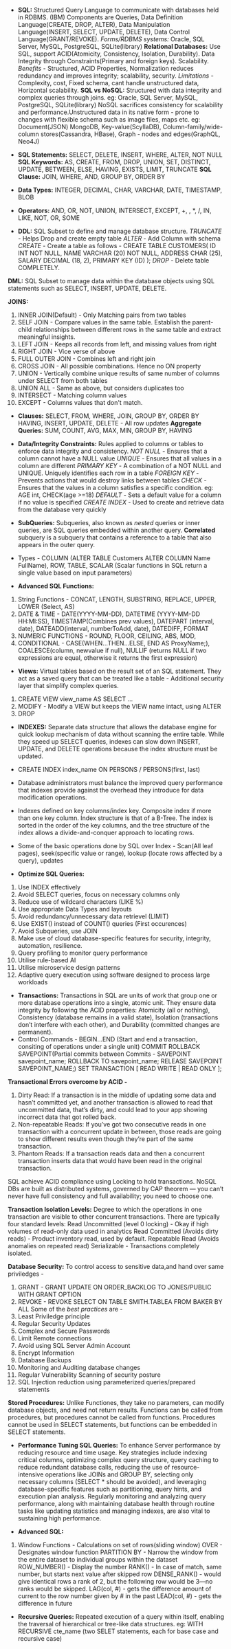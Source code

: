 * **SQL:** Structured Query Language to communicate with databases held in RDBMS. (IBM)
Components are Queries, Data Definition Language(CREATE, DROP, ALTER), Data Manipulation Language(INSERT, SELECT, UPDATE, DELETE), Data Control Language(GRANT/REVOKE).
*Forms/RDBMS systems:* Oracle, SQL Server, MySQL, PostgreSQL, SQLite(library)
**Relational Databases:** Use SQL, support ACID(Atomicity, Consistency, Isolation, Durability). Data Integrity through Constraints(Primary and foreign keys). Scalability.
*Benefits* - Structured, ACID Properties, Normalization reduces redundancy and improves integrity; scalability, security.
*Limitations* - Complexity, cost, Fixed schema, cant handle unstructured data, Horizontal scalability.
**SQL vs NoSQL:** Structured with data integrity and complex queries through joins. 
eg: Oracle, SQL Server, MySQL, PostgreSQL, SQLite(library)
NoSQL sacrifices consistency for scalability and performance.Unstructured data in its native form - prone to changes with flexible schema such as image files, maps etc. 
eg: Document(JSON) MongoDB, Key-value(ScyllaDB), Column-family/wide-column stores(Cassandra, HBase), Graph - nodes and edges(GraphQL, Neo4J)
* **SQL Statements:** SELECT, DELETE, INSERT, WHERE, ALTER, NOT NULL
**SQL Keywords:** AS, CREATE, FROM, DROP, UNION, SET, DISTINCT, UPDATE, BETWEEN, ELSE, HAVING, EXISTS, LIMIT, TRUNCATE
**SQL Clause:** JOIN, WHERE, AND, GROUP BY, ORDER BY
* **Data Types:** INTEGER, DECIMAL, CHAR, VARCHAR, DATE, TIMESTAMP, BLOB
* **Operators:** AND, OR, NOT, UNION, INTERSECT, EXCEPT, +, , *, /, IN, LIKE, NOT, OR, SOME

* **DDL:** SQL Subset to define and manage database structure. 
*TRUNCATE* - Helps Drop and create empty table
*ALTER* - Add Column with schema
*CREATE* - Create a table as follows -
CREATE TABLE CUSTOMERS(
   ID          INT NOT NULL,
   NAME        VARCHAR (20) NOT NULL,
   ADDRESS     CHAR (25),
   SALARY      DECIMAL (18, 2),
   PRIMARY KEY (ID)
);
*DROP* - Delete table COMPLETELY.

**DML:** SQL Subset to manage data within the database objects using SQL statements such as SELECT, INSERT, UPDATE, DELETE. 

**JOINS:** 
1. INNER JOIN(Default) - Only Matching pairs from two tables
2. SELF JOIN - Compare values in the same table. Establish the parent-child relationships between different rows in the same table and extract meaningful insights.
3. LEFT JOIN - Keeps all records from left, and missing values from right
4. RIGHT JOIN - Vice verse of above
5. FULL OUTER JOIN - Combines left and right join
6. CROSS JOIN - All possible combinations. Hence no ON property
7. UNION - Vertically combine unique results of same number of columns under SELECT from both tables
8. UNION ALL - Same as above, but considers duplicates too
9. INTERSECT - Matching column values
10. EXCEPT - Columns values that don't match.

* **Clauses:** SELECT, FROM, WHERE, JOIN, GROUP BY, ORDER BY HAVING, INSERT, UPDATE, DELETE - All row updates
**Aggregate Queries:** SUM, COUNT, AVG, MAX, MIN, GROUP BY, HAVING
* **Data/Integrity Constraints:** Rules applied to columns or tables to enforce data integrity and consistency.
*NOT NULL* - Ensures that a column cannot have a NULL value
*UNIQUE* - Ensures that all values in a column are different
*PRIMARY KEY* - A combination of a NOT NULL and UNIQUE. Uniquely identifies each row in a table
*FOREIGN KEY* - Prevents actions that would destroy links between tables
*CHECK* - Ensures that the values in a column satisfies a specific condition. eg: AGE int, CHECK(age >=18)
*DEFAULT* - Sets a default value for a column if no value is specified
*CREATE INDEX* - Used to create and retrieve data from the database very quickly

* **SubQueries:** Subqueries, also known as *nested* queries or inner queries, are SQL queries embedded within another query. **Correlated** subquery is a subquery that contains a reference to a table that also appears in the outer query. 
* Types - COLUMN (ALTER TABLE Customers ALTER COLUMN Name FullName), ROW, TABLE, SCALAR (Scalar functions in SQL return a single value based on input parameters)

* **Advanced SQL Functions:** 
1. String Functions - CONCAT, LENGTH, SUBSTRING, REPLACE, UPPER, LOWER (Select, AS)
2. DATE & TIME - DATE(YYYY-MM-DD), DATETIME (YYYY-MM-DD HH:MI:SS), TIMESTAMP(Combines prev values), DATEPART (interval, date), DATEADD(interval, numberToAdd, date), DATEDIFF, FORMAT
3. NUMERIC FUNCTIONS - ROUND, FLOOR, CEILING, ABS, MOD, 
4. CONDITIONAL - CASE(WHEN...THEN...ELSE, END AS ProxyName;), COALESCE(column, newvalue if null), NULLIF (returns NULL if two expressions are equal, otherwise it returns the first expression)

* **Views:** Virtual tables based on the result set of an SQL statement. They act as a saved query that can be treated like a table - Additional security layer that simplify complex queries. 
1. CREATE VIEW view_name AS SELECT ...
2. MODIFY - Modify a VIEW but keeps the VIEW name intact, using ALTER
3. DROP

* **INDEXES:** Separate data structure that allows the database engine for quick lookup mechanism of data without scanning the entire table. While they speed up SELECT queries, indexes can slow down INSERT, UPDATE, and DELETE operations because the index structure must be updated.
* CREATE INDEX index_name ON PERSONS / PERSONS(first, last)
* Database administrators must balance the improved query performance that indexes provide against the overhead they introduce for data modification operations. 

* Indexes defined on key columns/index key. Composite index if more than one key column. Index structure is that of a B-Tree. The index is sorted in the order of the key columns, and the tree structure of the index allows a divide-and-conquer approach to locating rows.
* Some of the basic operations done by SQL over Index -
Scan(All leaf pages), seek(specific value or range), lookup (locate rows affected by a query), updates

* **Optimize SQL Queries:** 
1. Use INDEX effectively
2. Avoid SELECT queries, focus on necessary columns only
3. Reduce use of wildcard characters (LIKE %)
4. Use appropriate Data Types and layouts
5. Avoid redundancy/unnecessary data retrievel (LIMIT)
6. Use EXIST() instead of COUNT() queries (First occurences)
7. Avoid Subqueries, use JOIN
8. Make use of cloud database-specific features for security, integrity, automation, resilience.
9. Query profiling to monitor query performance
10. Utilise rule-based AI
11. Utilise microservice design patterns
12. Adaptive query execution using software designed to process large workloads

* **Transactions:** Transactions in SQL are units of work that group one or more database operations into a single, atomic unit. They ensure data integrity by following the ACID properties: Atomicity (all or nothing), Consistency (database remains in a valid state), Isolation (transactions don’t interfere with each other), and Durability (committed changes are permanent).
* Control Commands - 
BEGIN...END (Start and end a transaction, consiting of operations under a single unit)
COMMIT
ROLLBACK 
SAVEPOINT(Partial commits between Commits - SAVEPOINT savepoint_name; ROLLBACK TO savepoint_name; RELEASE SAVEPOINT SAVEPOINT_NAME;) 
SET TRANSACTION [ READ WRITE | READ ONLY ];

**Transactional Errors overcome by ACID -**
1. Dirty Read: If a transaction is in the middle of updating some data and hasn’t committed yet, and another transaction is allowed to read that uncommitted data, that’s dirty, and could lead to your app showing incorrect data that got rolled back.
2. Non-repeatable Reads: If you’ve got two consecutive reads in one transaction with a concurrent update in between, those reads are going to show different results even though they’re part of the same transaction.
3. Phantom Reads: If a transaction reads data and then a concurrent transaction inserts data that would have been read in the original transaction.

SQL achieve ACID compliance using Locking to hold transactions.
NoSQL DBs are built as distributed systems, governed by CAP theorem — you can’t never have full consistency and full availability; you need to choose one.

**Transaction Isolation Levels:** Degree to which the operations in one transaction are visible to other concurrent transactions. There are typically four standard levels: 
Read Uncommitted (level 0 locking) - Okay if high volumes of read-only data used in analytics
Read Committed (Avoids dirty reads) - Product inventory read, used by default.
Repeatable Read (Avoids anomalies on repeated read)
Serializable - Transactions completely isolated.

**Database Security:** To control access to sensitive data,and hand over same priviledges -
1. GRANT - GRANT UPDATE ON ORDER_BACKLOG TO JONES/PUBLIC WITH GRANT OPTION
2. REVOKE - REVOKE SELECT ON TABLE SMITH.TABLEA FROM BAKER BY ALL
Some of the *best practices* are -
1. Least Priviledge principle
2. Regular Security Updates
3. Complex and Secure Passwords
4. Limit Remote connections
5. Avoid using SQL Server Admin Account
6. Encrypt Information
7. Database Backups
8. Monitoring and Auditing database changes
9. Regular Vulnerability Scanning of security posture
10. SQL Injection reduction using parameterized queries/prepared statements

**Stored Procedures:** Unlike Functiones, they take no parameters, can modify database objects, and need not return results. Functions can be called from procedures, but procedures cannot be called from functions. Procedures cannot be used in SELECT statements, but functions can be embedded in SELECT statements. 

* **Performance Tuning SQL Queries:** To enhance Server performance by reducing resource and time usage. Key strategies include indexing critical columns, optimizing complex query structure, query caching to reduce redundant database calls, reducing the use of resource-intensive operations like JOINs and GROUP BY, selecting only necessary columns (SELECT * should be avoided), and leveraging database-specific features such as partitioning, query hints, and execution plan analysis. Regularly monitoring and analyzing query performance, along with maintaining database health through routine tasks like updating statistics and managing indexes, are also vital to sustaining high performance.

* **Advanced SQL:**
1. Window Functions - Calculations on set of rows(sliding window)
OVER - Designates window function
PARTITION BY - Narrow the window from the entire dataset to individual groups within the dataset
ROW_NUMBER() - Display the number
RANK() - In case of match, same number, but starts next value after skipped row
DENSE_RANK() - would give identical rows a rank of 2, but the following row would be 3—no ranks would be skipped.
LAG(col, #) - gets the difference amount of current to the row number given by # in the past
LEAD(col, #) - gets the difference in future

* **Recursive Queries:** Repeated execution of a query within itself, enabling the traversal of hierarchical or tree-like data structures.
eg: WITH RECURSIVE cte_name (two SELET statements, each for base case and recursive case)